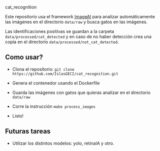 cat_recognition

Este repositorio usa el framework [ImageAI](https://github.com/OlafenwaMoses/ImageAI) para analizar automáticamente las imágenes en el directorio `data/raw` y busca gatos en las imágenes.

Las identificaciones positivas se guardan a la carpeta `data/processed/cat_detected` y en caso de no haber detección crea una copia en el directorio `data/processed/not_cat_detected`.


## Como usar?

- Clona el repositorio: ```git clone https://github.com/IslasGECI/cat_recognition.git```
- Genera el contenedor usando el Dockerfile

- Guarda las imágenes con gatos que quieras analizar en el directorio `data/raw`

- Corre la instrucción `make process_images`

- Listo!


## Futuras tareas

- Utilizar los distintos modelos: yolo, retinaIA y otro.
